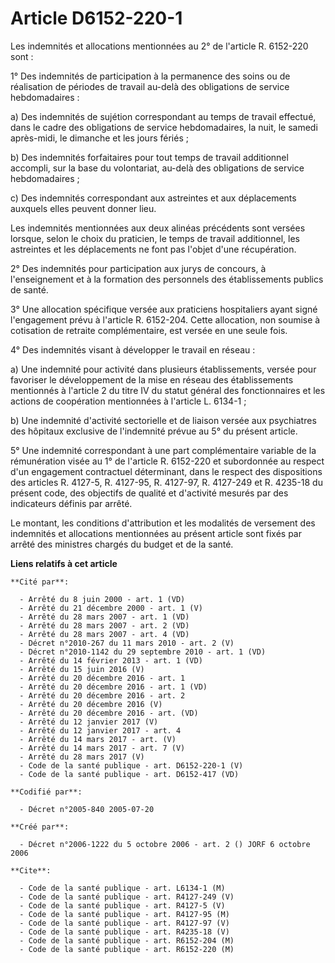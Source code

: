 # Article D6152-220-1

Les indemnités et allocations mentionnées au 2° de l'article R. 6152-220 sont :

1° Des indemnités de participation à la permanence des soins ou de réalisation de périodes de travail au-delà des obligations
de service hebdomadaires :

a) Des indemnités de sujétion correspondant au temps de travail effectué, dans le cadre des obligations de service
hebdomadaires, la nuit, le samedi après-midi, le dimanche et les jours fériés ;

b) Des indemnités forfaitaires pour tout temps de travail additionnel accompli, sur la base du volontariat, au-delà des
obligations de service hebdomadaires ;

c) Des indemnités correspondant aux astreintes et aux déplacements auxquels elles peuvent donner lieu.

Les indemnités mentionnées aux deux alinéas précédents sont versées lorsque, selon le choix du praticien, le temps de travail
additionnel, les astreintes et les déplacements ne font pas l'objet d'une récupération.

2° Des indemnités pour participation aux jurys de concours, à l'enseignement et à la formation des personnels des
établissements publics de santé.

3° Une allocation spécifique versée aux praticiens hospitaliers ayant signé l'engagement prévu à l'article R. 6152-204. Cette
allocation, non soumise à cotisation de retraite complémentaire, est versée en une seule fois.

4° Des indemnités visant à développer le travail en réseau :

a) Une indemnité pour activité dans plusieurs établissements, versée pour favoriser le développement de la mise en réseau des
établissements mentionnés à l'article 2 du titre IV du statut général des fonctionnaires et les actions de coopération
mentionnées à l'article L. 6134-1 ;

b) Une indemnité d'activité sectorielle et de liaison versée aux psychiatres des hôpitaux exclusive de l'indemnité prévue au
5° du présent article.

5° Une indemnité correspondant à une part complémentaire variable de la rémunération visée au 1° de l'article R. 6152-220 et
subordonnée au respect d'un engagement contractuel déterminant, dans le respect des dispositions des articles R. 4127-5, R.
4127-95, R. 4127-97, R. 4127-249 et R. 4235-18 du présent code, des objectifs de qualité et d'activité mesurés par des
indicateurs définis par arrêté.

Le montant, les conditions d'attribution et les modalités de versement des indemnités et allocations mentionnées au présent
article sont fixés par arrêté des ministres chargés du budget et de la santé.

**Liens relatifs à cet article**

	**Cité par**:

	  - Arrêté du 8 juin 2000 - art. 1 (VD)
	  - Arrêté du 21 décembre 2000 - art. 1 (V)
	  - Arrêté du 28 mars 2007 - art. 1 (VD)
	  - Arrêté du 28 mars 2007 - art. 2 (VD)
	  - Arrêté du 28 mars 2007 - art. 4 (VD)
	  - Décret n°2010-267 du 11 mars 2010 - art. 2 (V)
	  - Décret n°2010-1142 du 29 septembre 2010 - art. 1 (VD)
	  - Arrêté du 14 février 2013 - art. 1 (VD)
	  - Arrêté du 15 juin 2016 (V)
	  - Arrêté du 20 décembre 2016 - art. 1
	  - Arrêté du 20 décembre 2016 - art. 1 (VD)
	  - Arrêté du 20 décembre 2016 - art. 2
	  - Arrêté du 20 décembre 2016 (V)
	  - Arrêté du 20 décembre 2016 - art. (VD)
	  - Arrêté du 12 janvier 2017 (V)
	  - Arrêté du 12 janvier 2017 - art. 4
	  - Arrêté du 14 mars 2017 - art. (V)
	  - Arrêté du 14 mars 2017 - art. 7 (V)
	  - Arrêté du 28 mars 2017 (V)
	  - Code de la santé publique - art. D6152-220-1 (V)
	  - Code de la santé publique - art. D6152-417 (VD)

	**Codifié par**:

	  - Décret n°2005-840 2005-07-20

	**Créé par**:

	  - Décret n°2006-1222 du 5 octobre 2006 - art. 2 () JORF 6 octobre 2006

	**Cite**:

	  - Code de la santé publique - art. L6134-1 (M)
	  - Code de la santé publique - art. R4127-249 (V)
	  - Code de la santé publique - art. R4127-5 (V)
	  - Code de la santé publique - art. R4127-95 (M)
	  - Code de la santé publique - art. R4127-97 (V)
	  - Code de la santé publique - art. R4235-18 (V)
	  - Code de la santé publique - art. R6152-204 (M)
	  - Code de la santé publique - art. R6152-220 (M)
